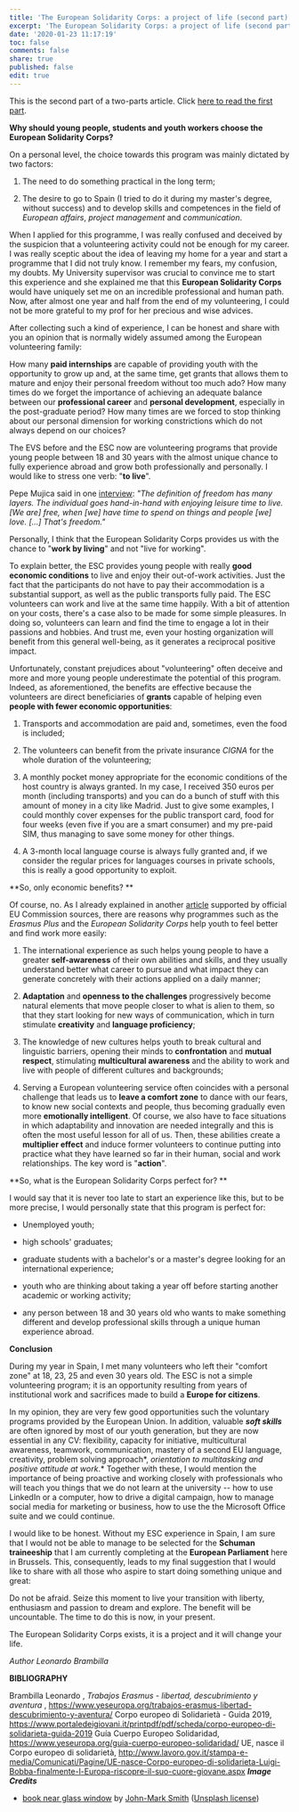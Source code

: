 ```yaml
---
title: 'The European Solidarity Corps: a project of life (second part)'
excerpt: 'The European Solidarity Corps: a project of life (second part)'
date: '2020-01-23 11:17:19'
toc: false
comments: false
share: true
published: false
edit: true
---
```

This is the second part of a two-parts article. Click [here to read the first part](/2020/01/16/the-european-solidarity-corps-a-project-of-life/).

**Why should young people, students and youth workers choose the European Solidarity Corps?**



On a personal level, the choice towards this program was mainly dictated by two factors:

1) The need to do something practical in the long term; 

2) The desire to go to Spain (I tried to do it during my master's degree, without success) and to develop skills and competences in the field of *European affairs*, *project management* and *communication*.

When I applied for this programme, I was really confused and deceived by the suspicion that a volunteering activity could not be enough for my career. I was really sceptic about the idea of leaving my home for a year and start a programme that I did not truly know. I remember my fears, my confusion, my doubts. My University supervisor was crucial to convince me to start this experience and she explained me that this **European Solidarity Corps** would have uniquely set me on an incredible professional and human path. Now, after almost one year and half from the end of my volunteering, I could not be more grateful to my prof for her precious and wise advices.

After collecting such a kind of experience, I can be honest and share with you an opinion that is normally widely assumed among the European volunteering family:

How many **paid internships** are capable of providing youth with the opportunity to grow up and, at the same time, get grants that allows them to mature and enjoy their personal freedom without too much ado? How many times do we forget the importance of achieving an adequate balance between our **professional career** and **personal development**, especially in the post-graduate period? How many times are we forced to stop thinking about our personal dimension for working constrictions which do not always depend on our choices?

The EVS before and the ESC now are volunteering programs that provide young people between 18 and 30 years with the almost unique chance to fully experience abroad and grow both professionally and personally. I would like to stress one verb: "**to live**".

Pepe Mujica said in one [interview](https://www.youtube.com/watch?v=4qYKVhF-G5c): _"The definition of freedom has many layers. The individual goes hand-in-hand with enjoying leisure time to live. \[We are\] free, when \[we\] have time to spend on things and people \[we\] love. \[...\] That's freedom."_

Personally, I think that the European Solidarity Corps provides us with the chance to "**work by living**" and not "live for working".

To explain better, the ESC provides young people with really **good economic conditions** to live and enjoy their out-of-work activities. Just the fact that the participants do not have to pay their accommodation is a substantial support, as well as the public transports fully paid. The ESC volunteers can work and live at the same time happily. With a bit of attention on your costs, there's a case also to be made for some simple pleasures. In doing so, volunteers can learn and find the time to engage a lot in their passions and hobbies. And trust me, even your hosting organization will benefit from this general well-being, as it generates a reciprocal positive impact.


Unfortunately, constant prejudices about "volunteering" often deceive and more and more young people underestimate the potential of this program. Indeed, as aforementioned, the benefits are effective because the  volunteers are direct beneficiaries of **grants** capable of helping even **people with fewer economic opportunities**:

1)  Transports and accommodation are paid and, sometimes, even the food is included; 

2)  The volunteers can benefit from the private insurance *CIGNA* for the whole duration of the volunteering; 

3)  A monthly pocket money appropriate for the economic conditions of the host country is always granted. In my case, I received 350 euros per month (including transports) and you can do a bunch of stuff with this amount of money in a city like Madrid. Just to give some examples, I could monthly cover expenses for the public transport card, food for four weeks (even five if you are a smart consumer) and my pre-paid SIM, thus managing to save some money for other things.

4)  A 3-month local language course is always fully granted and, if we consider the regular prices for languages courses in private schools, this is really a good opportunity to exploit.

**So, only economic benefits? **



Of course, no. As I already explained in another [article](https://www.yeseuropa.org/trabajos-erasmus-libertad-descubrimiento-y-aventura/) supported by official EU Commission sources, there are reasons why programmes such as the *Erasmus Plus* and the *European Solidarity Corps* help youth to feel better and find work more easily:

1) The international experience as such helps young people to have a greater **self-awareness** of their own abilities and skills, and they usually understand better what career to pursue and what impact they can generate concretely with their actions applied on a daily manner;

2) **Adaptation** and **openness to the challenges** progressively become natural elements that move people closer to what is alien to them, so that they start looking for new ways of communication, which in turn stimulate **creativity** and **language proficiency**;

3) The knowledge of new cultures helps youth to break cultural and linguistic barriers, opening their minds to **confrontation** and **mutual respect**, stimulating **multicultural awareness** and the ability to work and live with people of different cultures and backgrounds;

4) Serving a European volunteering service often coincides with a personal challenge that leads us to **leave a comfort zone** to dance with our fears, to know new social contexts and people, thus becoming gradually even more **emotionally intelligent**. Of course, we also have to face situations in which adaptability and innovation are needed integrally and this is often the most useful lesson for all of us. Then, these abilities create a **multiplier effect** and induce former volunteers to continue putting into practice what they have learned so far in their human, social and work relationships. The key word is "**action**".



**So, what is the European Solidarity Corps perfect for? **

I would say that it is never too late to start an experience like this, but to be more precise, I would personally state that this program is perfect for:

- Unemployed youth;

- high schools' graduates;

- graduate students with a bachelor's or a master's degree looking for an international experience;

- youth who are thinking about taking a year off before starting another academic or working activity;

- any person between 18 and 30 years old who wants to make something different and develop professional skills through a unique human experience abroad.

**Conclusion**


During my year in Spain, I met many volunteers who left their "comfort zone" at 18, 23, 25 and even 30 years old. The ESC is not a simple volunteering program; it is an opportunity resulting from years of institutional work and sacrifices made to build a **Europe for citizens**. 

In my opinion, they are very few good opportunities such the voluntary programs provided by the European Union. In addition, valuable **_soft skills_** are often ignored by most of our youth generation, but they are now essential in any CV: flexibility, capacity for initiative, multicultural awareness, teamwork, communication, mastery of a second EU language, creativity, problem solving approach*, *orientation to multitasking and positive attitude at work*.* Together with these, I would mention the importance of being proactive and working closely with professionals who will teach you things that we do not learn at the university -- how to use LinkedIn or a computer, how to drive a digital campaign, how to manage social media for marketing or business, how to use the the Microsoft Office suite and we could continue.

I would like to be honest. Without my ESC experience in Spain, I am sure that I would not be able to manage to be selected for the **Schuman traineeship** that I am currently completing at the **European Parliament** here in Brussels. This, consequently, leads to my final suggestion that I would like to share with all those who aspire to start doing something unique and great:

Do not be afraid.  Seize this moment to live your transition with liberty, enthusiasm and passion to dream and explore. The benefit will be uncountable. The time to do this is now, in your present.

The European Solidarity Corps exists, it is a project and it will change your life.

*Author*
_Leonardo Brambilla_

**BIBLIOGRAPHY**

Brambilla Leonardo , *Trabajos Erasmus - libertad, descubrimiento y aventura* , <https://www.yeseuropa.org/trabajos-erasmus-libertad-descubrimiento-y-aventura/>
﻿
Corpo europeo di Solidarietà - Guida 2019, <https://www.portaledeigiovani.it/printpdf/pdf/scheda/corpo-europeo-di-solidarieta-guida-2019>
﻿
Guía Cuerpo Europeo Solidaridad, <https://www.yeseuropa.org/guia-cuerpo-europeo-solidaridad/>
﻿
UE, nasce il Corpo europeo di solidarietà, <http://www.lavoro.gov.it/stampa-e-media/Comunicati/Pagine/UE-nasce-Corpo-europeo-di-solidarieta-Luigi-Bobba-finalmente-l-Europa-riscopre-il-suo-cuore-giovane.aspx>
﻿
***Image Credits***
﻿
* [book near glass window](https://unsplash.com/photos/F_cHIM0Kcy4) by [John-Mark Smith](https://unsplash.com/@mrrrk_smith) ([Unsplash license](https://unsplash.com/license))
